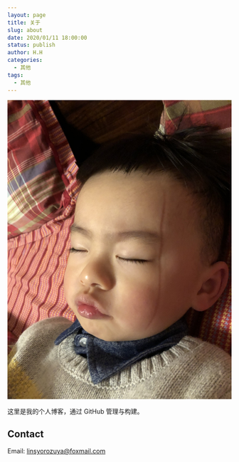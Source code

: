 ```yaml
---
layout: page
title: 关于
slug: about
date: 2020/01/11 18:00:00
status: publish
author: H.H
categories: 
  - 其他
tags: 
  - 其他
---
```




![IMG_1317](../../media/IMG_1317.jpeg)

这里是我的个人博客，通过 GitHub 管理与构建。   


## Contact

Email: linsyorozuya@foxmail.com 



